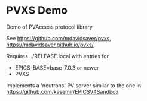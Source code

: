 PVXS Demo
=========

Demo of PVAccess protocol library

See https://github.com/mdavidsaver/pvxs, https://mdavidsaver.github.io/pvxs/

Requires ../RELEASE.local with entries for

 * EPICS_BASE=base-7.0.3 or newer
 * PVXS

 Implements a 'neutrons' PV server similar to the one in https://github.com/kasemir/EPICSV4Sandbox